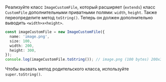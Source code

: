 
Реализуйте класс `ImageCustomFile`, который расширяет (`extends`) класс `CustomFile` дополнительными приватными полями: `width`, `height`. Также переопределите метод `toString()`. Теперь он должен дополнительно выводить `<width>x<height>`.

```typescript
const imageCustomFile = new ImageCustomFile({
  name: 'image.png',
  size: 100,
  width: 200,
  height: 300,
});
console.log(imageCustomFile.toString()); // image.png (100 bytes) 200x300
```

Чтобы вызвать метод родительского класса, используйте `super.toString()`.
